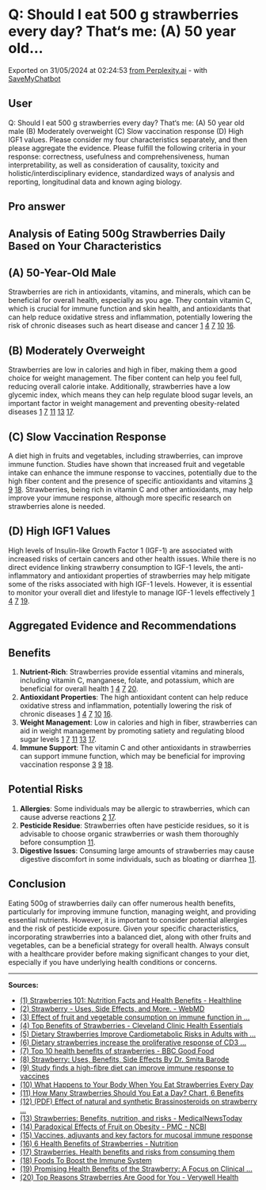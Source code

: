 # Q: Should I eat 500 g strawberries every day? That‘s me: (A) 50 year old...
Exported on 31/05/2024 at 02:24:53 [from Perplexity.ai](https://www.perplexity.ai/search/Q-Should-I-7W48MISNQoG9_2zF.LtUng) - with [SaveMyChatbot](https://save.hugocollin.com)

## User
Q: Should I eat 500 g strawberries every day? That‘s me:
(A) 50 year old male
(B) Moderately overweight
(C) Slow vaccination response
(D) High IGF1 values.
Please consider my four characteristics separately, and then please aggregate the evidence. Please fulfill the following criteria in your response: correctness, usefulness and comprehensiveness, human interpretability, as well as consideration of causality, toxicity and holistic/interdisciplinary evidence, standardized ways of analysis and reporting, longitudinal data and known aging biology.

## Pro answer
Analysis of Eating 500g Strawberries Daily Based on Your Characteristics
------------------------------------------------------------------------

(A) 50-Year-Old Male
--------------------

Strawberries are rich in antioxidants, vitamins, and minerals, which can be beneficial for overall health, especially as you age. They contain vitamin C, which is crucial for immune function and skin health, and antioxidants that can help reduce oxidative stress and inflammation, potentially lowering the risk of chronic diseases such as heart disease and cancer [1](https://www.healthline.com/nutrition/foods/strawberries) [4](https://health.clevelandclinic.org/benefits-of-strawberries) [7](https://www.bbcgoodfood.com/howto/guide/ingredient-focus-strawberries) [10](https://www.eatingwell.com/benefits-of-strawberries-8405421) [16](https://www.health.com/strawberries-benefits-7566271).

(B) Moderately Overweight
-------------------------

Strawberries are low in calories and high in fiber, making them a good choice for weight management. The fiber content can help you feel full, reducing overall calorie intake. Additionally, strawberries have a low glycemic index, which means they can help regulate blood sugar levels, an important factor in weight management and preventing obesity-related diseases [1](https://www.healthline.com/nutrition/foods/strawberries) [7](https://www.bbcgoodfood.com/howto/guide/ingredient-focus-strawberries) [11](https://www.medicinenet.com/how_many_strawberries_should_you_eat_a_day/article.htm) [13](https://www.medicalnewstoday.com/articles/271285) [17](https://athenslab.gr/en/blog/food-intolerance-trophoscan/strawberries-health-benefits-and-risks-from-consuming-them).

(C) Slow Vaccination Response
-----------------------------

A diet high in fruits and vegetables, including strawberries, can improve immune function. Studies have shown that increased fruit and vegetable intake can enhance the immune response to vaccines, potentially due to the high fiber content and the presence of specific antioxidants and vitamins [3](https://pubmed.ncbi.nlm.nih.gov/23134881/) [9](https://www.malaghan.org.nz/news-and-reports/news/study-finds-a-high-fibre-diet-can-improve-immune-response-to-vaccines/) [18](https://www.pcrm.org/news/blog/foods-boost-immune-system). Strawberries, being rich in vitamin C and other antioxidants, may help improve your immune response, although more specific research on strawberries alone is needed.

(D) High IGF1 Values
--------------------

High levels of Insulin-like Growth Factor 1 (IGF-1) are associated with increased risks of certain cancers and other health issues. While there is no direct evidence linking strawberry consumption to IGF-1 levels, the anti-inflammatory and antioxidant properties of strawberries may help mitigate some of the risks associated with high IGF-1 levels. However, it is essential to monitor your overall diet and lifestyle to manage IGF-1 levels effectively [1](https://www.healthline.com/nutrition/foods/strawberries) [4](https://health.clevelandclinic.org/benefits-of-strawberries) [7](https://www.bbcgoodfood.com/howto/guide/ingredient-focus-strawberries) [19](https://pubmed.ncbi.nlm.nih.gov/27172913/).

Aggregated Evidence and Recommendations
---------------------------------------

Benefits
--------

1.  **Nutrient-Rich**: Strawberries provide essential vitamins and minerals, including vitamin C, manganese, folate, and potassium, which are beneficial for overall health [1](https://www.healthline.com/nutrition/foods/strawberries) [4](https://health.clevelandclinic.org/benefits-of-strawberries) [7](https://www.bbcgoodfood.com/howto/guide/ingredient-focus-strawberries) [20](https://www.verywellhealth.com/are-strawberries-good-for-you-7976329).
2.  **Antioxidant Properties**: The high antioxidant content can help reduce oxidative stress and inflammation, potentially lowering the risk of chronic diseases [1](https://www.healthline.com/nutrition/foods/strawberries) [4](https://health.clevelandclinic.org/benefits-of-strawberries) [7](https://www.bbcgoodfood.com/howto/guide/ingredient-focus-strawberries) [10](https://www.eatingwell.com/benefits-of-strawberries-8405421) [16](https://www.health.com/strawberries-benefits-7566271).
3.  **Weight Management**: Low in calories and high in fiber, strawberries can aid in weight management by promoting satiety and regulating blood sugar levels [1](https://www.healthline.com/nutrition/foods/strawberries) [7](https://www.bbcgoodfood.com/howto/guide/ingredient-focus-strawberries) [11](https://www.medicinenet.com/how_many_strawberries_should_you_eat_a_day/article.htm) [13](https://www.medicalnewstoday.com/articles/271285) [17](https://athenslab.gr/en/blog/food-intolerance-trophoscan/strawberries-health-benefits-and-risks-from-consuming-them).
4.  **Immune Support**: The vitamin C and other antioxidants in strawberries can support immune function, which may be beneficial for improving vaccination response [3](https://pubmed.ncbi.nlm.nih.gov/23134881/) [9](https://www.malaghan.org.nz/news-and-reports/news/study-finds-a-high-fibre-diet-can-improve-immune-response-to-vaccines/) [18](https://www.pcrm.org/news/blog/foods-boost-immune-system).

Potential Risks
---------------

1.  **Allergies**: Some individuals may be allergic to strawberries, which can cause adverse reactions [2](https://www.webmd.com/vitamins/ai/ingredientmono-362/strawberry) [17](https://athenslab.gr/en/blog/food-intolerance-trophoscan/strawberries-health-benefits-and-risks-from-consuming-them).
2.  **Pesticide Residue**: Strawberries often have pesticide residues, so it is advisable to choose organic strawberries or wash them thoroughly before consumption [11](https://www.medicinenet.com/how_many_strawberries_should_you_eat_a_day/article.htm).
3.  **Digestive Issues**: Consuming large amounts of strawberries may cause digestive discomfort in some individuals, such as bloating or diarrhea [11](https://www.medicinenet.com/how_many_strawberries_should_you_eat_a_day/article.htm).

Conclusion
----------

Eating 500g of strawberries daily can offer numerous health benefits, particularly for improving immune function, managing weight, and providing essential nutrients. However, it is important to consider potential allergies and the risk of pesticide exposure. Given your specific characteristics, incorporating strawberries into a balanced diet, along with other fruits and vegetables, can be a beneficial strategy for overall health. Always consult with a healthcare provider before making significant changes to your diet, especially if you have underlying health conditions or concerns.

---
**Sources:**
- [(1) Strawberries 101: Nutrition Facts and Health Benefits - Healthline](https://www.healthline.com/nutrition/foods/strawberries)
- [(2) Strawberry - Uses, Side Effects, and More. - WebMD](https://www.webmd.com/vitamins/ai/ingredientmono-362/strawberry)
- [(3) Effect of fruit and vegetable consumption on immune function in ...](https://pubmed.ncbi.nlm.nih.gov/23134881/)
- [(4) Top Benefits of Strawberries - Cleveland Clinic Health Essentials](https://health.clevelandclinic.org/benefits-of-strawberries)
- [(5) Dietary Strawberries Improve Cardiometabolic Risks in Adults with ...](https://www.ncbi.nlm.nih.gov/pmc/articles/PMC8145532/)
- [(6) Dietary strawberries increase the proliferative response of CD3 ...](https://pubmed.ncbi.nlm.nih.gov/23597267/)
- [(7) Top 10 health benefits of strawberries - BBC Good Food](https://www.bbcgoodfood.com/howto/guide/ingredient-focus-strawberries)
- [(8) Strawberry: Uses, Benefits, Side Effects By Dr. Smita Barode](https://pharmeasy.in/blog/ayurveda-uses-benefits-side-effects-of-strawberry/)
- [(9) Study finds a high-fibre diet can improve immune response to vaccines](https://www.malaghan.org.nz/news-and-reports/news/study-finds-a-high-fibre-diet-can-improve-immune-response-to-vaccines/)
- [(10) What Happens to Your Body When You Eat Strawberries Every Day](https://www.eatingwell.com/benefits-of-strawberries-8405421)
- [(11) How Many Strawberries Should You Eat a Day? Chart, 6 Benefits](https://www.medicinenet.com/how_many_strawberries_should_you_eat_a_day/article.htm)
- [(12) (PDF) Effect of natural and synthetic Brassinosteroids on strawberry ...](https://www.researchgate.net/publication/326482899_Effect_of_natural_and_synthetic_Brassinosteroids_on_strawberry_immune_response_against_Colletotrichum_acutatum)
- [(13) Strawberries: Benefits, nutrition, and risks - MedicalNewsToday](https://www.medicalnewstoday.com/articles/271285)
- [(14) Paradoxical Effects of Fruit on Obesity - PMC - NCBI](https://www.ncbi.nlm.nih.gov/pmc/articles/PMC5084020/)
- [(15) Vaccines, adjuvants and key factors for mucosal immune response](https://onlinelibrary.wiley.com/doi/full/10.1111/imm.13526)
- [(16) 6 Health Benefits of Strawberries - Nutrition](https://www.health.com/strawberries-benefits-7566271)
- [(17) Strawberries. Health benefits and risks from consuming them](https://athenslab.gr/en/blog/food-intolerance-trophoscan/strawberries-health-benefits-and-risks-from-consuming-them)
- [(18) Foods To Boost the Immune System](https://www.pcrm.org/news/blog/foods-boost-immune-system)
- [(19) Promising Health Benefits of the Strawberry: A Focus on Clinical ...](https://pubmed.ncbi.nlm.nih.gov/27172913/)
- [(20) Top Reasons Strawberries Are Good for You - Verywell Health](https://www.verywellhealth.com/are-strawberries-good-for-you-7976329)


